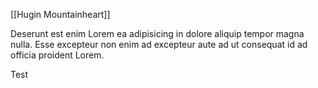 [[Hugin Mountainheart]]

Deserunt est enim Lorem ea adipisicing in dolore aliquip tempor magna nulla. Esse excepteur non enim ad excepteur aute ad ut consequat id ad officia proident Lorem.

Test